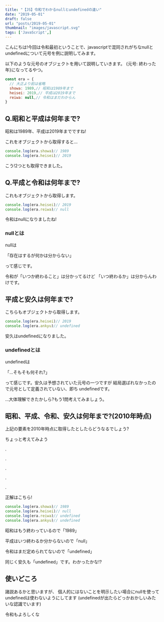 ```yaml
---
title: "【JS】令和でわかるnullとundefinedの違い"
date: "2019-05-01"
draft: false
url: "posts/2019-05-01"
thumbnail: "images/javascript.svg"
tags: ['JavaScript',]
---
```


こんにちは!今回は令和最初ということで、javascriptで混同されがちなnullとundefinedについて元号を例に説明してみます。

以下のような元号のオブジェクトを用いて説明していきます。
{元号: 終わった年}になってるやつ。

```javascript
const era = {
  // 大正より前は省略
  showa: 1989,// 昭和は1989年まで
  heisei: 2019,// 平成は2019年まで
  reiwa: null,// 令和はまだわからん
}

```
## Q.昭和と平成は何年まで?

昭和は1989年、平成は2019年までですね!

これをオブジェクトから取得すると...

```javascript
console.log(era.showa)// 1989
console.log(era.heisei)// 2019
```
こう!2つとも取得できました。

## Q.平成と令和は何年まで?

これもオブジェクトから取得します。

```javascript
console.log(era.heisei)// 2019
console.log(era.reiwa)// null
```

令和はnullになりましたね!

### nullとは

nullは

「存在はするが何かは分からない」

って感じです。

令和が「いつか終わること」は分かってるけど
「いつ終わるか」は分からんわけです。


## 平成と安久は何年まで?

こちらもオブジェクトから取得します。

```javascript
console.log(era.heisei)// 2019
console.log(era.ankyu)// undefined
```

安久はundefinedになりました。

### undefinedとは

undefinedは

「...そもそも何それ?」

って感じです。安久は予想されていた元号の一つですが
結局選ばれなかったので元号として定義されていない、即ち
undefinedです。

...大体理解できたかしら?もう1問考えてみましょう。

## 昭和、平成、令和、安久は何年まで?(2010年時点)

上記の要素を2010年時点に取得したとしたらどうなるでしょう?

ちょっと考えてみよう

.

.

.

.

.

正解はこちら!

```javascript
console.log(era.showa)// 1989
console.log(era.heisei)// null
console.log(era.reiwa)// undefined
console.log(era.ankyu)// undefined
```

昭和はもう終わっているので「1989」

平成はいつ終わるか分からないので「null」

令和はまだ定められてないので「undefined」

同じく安久も「undefined」です。わかったかな!?

## 使いどころ


諸説あるかと思いますが、
個人的にはないことを明示したい場合にnullを使って
undefinedは使わないようにしてます
(undefinedが出たらどっかおかしいみたいな認識でいます)

令和もよろしくな



